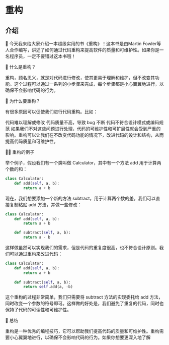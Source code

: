 # 重构

## 介绍

📖 今天我来给大家介绍一本超级实用的书《重构》！这本书是由Martin Fowler等人合作编写，讲述了如何通过代码重构来提高软件的质量和可维护性。如果你是一名程序员，一定不要错过这本书哦！

🔎 什么是重构？

重构，顾名思义，就是对代码进行修改，使其更易于理解和维护，但不改变其功能。这个过程可以通过一系列的小步骤来完成，每个步骤都是小心翼翼地进行，以确保不会影响代码的行为。

🤔 为什么要重构？

有很多原因可以促使我们进行代码重构。比如：

代码难以理解或修改
代码质量不高，导致 bug 不断
代码不符合设计模式或编码规范
如果我们不对这些问题进行处理，代码的可维护性和可扩展性就会受到严重的影响。重构可以让我们在不改变代码功能的情况下，改进代码的设计和结构，从而提高代码质量和可维护性。

👨‍💻 重构的例子

举个例子，假设我们有一个类叫做 Calculator，其中有一个方法 add 用于计算两个数的和：

```python
class Calculator:
    def add(self, a, b):
        return a + b
```

现在，我们想要添加一个新的方法 subtract，用于计算两个数的差。我们可以直接复制粘贴 add 方法，并做一些修改：

```python
class Calculator:
    def add(self, a, b):
        return a + b

	def subtract(self, a, b):
    	return a - b
```
这样做虽然可以实现我们的需求，但是代码的重复度很高，也不符合设计原则。我们可以通过重构来改进代码：

```python
class Calculator:
    def add(self, a, b):
        return a + b
    
	def subtract(self, a, b):
    	return self.add(a, -b)
```
这个重构的过程非常简单，我们只需要将 subtract 方法的实现委托给 add 方法，同时改变一个参数的符号即可。这样做的好处是，我们避免了重复的代码，同时也保持了代码的可读性和可维护性。

👀 总结

重构是一种优秀的编程技巧，它可以帮助我们提高代码的质量和可维护性。重构需要小心翼翼地进行，以确保不会影响代码的行为。如果你想要更深入地了解